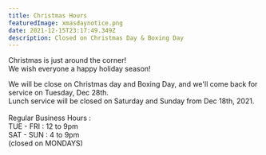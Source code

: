 ```yaml
---
title: Christmas Hours
featuredImage: xmasdaynotice.png
date: 2021-12-15T23:17:49.349Z
description: Closed on Christmas Day & Boxing Day
---
```

<!--StartFragment-->

Christmas is just around the corner!\
We wish everyone a happy holiday season!

We will be close on Christmas day and Boxing Day, and we'll come back for service on Tuesday, Dec 28th.\
Lunch service will be closed on Saturday and Sunday from Dec 18th, 2021.\
\
Regular Business Hours :\
TUE - FRI : 12 to 9pm\
SAT - SUN : 4 to 9pm\
(closed on MONDAYS)

<!--EndFragment-->